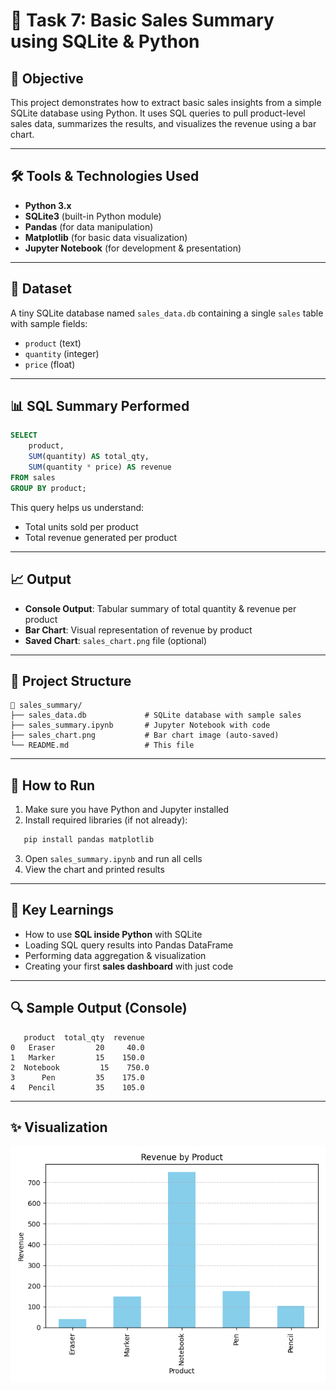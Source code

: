 

# 🧾 Task 7: Basic Sales Summary using SQLite & Python

## 📌 Objective
This project demonstrates how to extract basic sales insights from a simple SQLite database using Python. It uses SQL queries to pull product-level sales data, summarizes the results, and visualizes the revenue using a bar chart.

---

## 🛠 Tools & Technologies Used
- **Python 3.x**
- **SQLite3** (built-in Python module)
- **Pandas** (for data manipulation)
- **Matplotlib** (for basic data visualization)
- **Jupyter Notebook** (for development & presentation)

---

## 📁 Dataset
A tiny SQLite database named `sales_data.db` containing a single `sales` table with sample fields:

- `product` (text)  
- `quantity` (integer)  
- `price` (float)

---

## 📊 SQL Summary Performed

```sql
SELECT 
    product, 
    SUM(quantity) AS total_qty, 
    SUM(quantity * price) AS revenue
FROM sales
GROUP BY product;
````

This query helps us understand:

* Total units sold per product
* Total revenue generated per product

---

## 📈 Output

* **Console Output**: Tabular summary of total quantity & revenue per product
* **Bar Chart**: Visual representation of revenue by product
* **Saved Chart**: `sales_chart.png` file (optional)

---

## 📂 Project Structure

`````plain text
📁 sales_summary/
├── sales_data.db             # SQLite database with sample sales
├── sales_summary.ipynb       # Jupyter Notebook with code
├── sales_chart.png           # Bar chart image (auto-saved)
└── README.md                 # This file
`````

---

## 🚀 How to Run

1. Make sure you have Python and Jupyter installed
2. Install required libraries (if not already):

```bash
   pip install pandas matplotlib
```

3. Open `sales_summary.ipynb` and run all cells
4. View the chart and printed results

---

## 📌 Key Learnings

* How to use **SQL inside Python** with SQLite
* Loading SQL query results into Pandas DataFrame
* Performing data aggregation & visualization
* Creating your first **sales dashboard** with just code

---

## 🔍 Sample Output (Console)

```
   product  total_qty  revenue
0   Eraser         20     40.0
1   Marker         15    150.0
2  Notebook         15    750.0
3      Pen         35    175.0
4   Pencil         35    105.0
```

---

## ✨ Visualization

![Revenue Chart](sales_chart.png)


